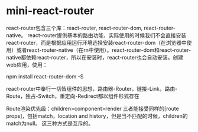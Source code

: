 # mini-react-router
react-router包含三个库：react-router, react-router-dom, react-router-native。 react-router提供基本的路由功能，实际使用的时候我们不会直接安装react-router，而是根据应用运行环境选择安装react-router-dom（在浏览器中使用）或者react-router-native（在rn中使用）。react-router-dom和react-router-native都依赖react-router，所以在安装时，react-router也会自动安装。创建web应用，使用：

npm install react-router-dom -S

react-router中奉行一切皆组件的思想，路由器-Router，链接-Link，路由-Route，独占-Switch，重定向-Redirect都以组件形式存在

Route渲染优先级：children>component>render
三者能接受同样的[route props]，包括match，location and history，但是当不匹配的时候，children的match为null。
这三种方式是互斥的。